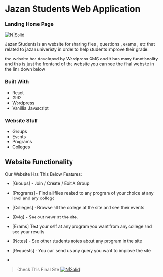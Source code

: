 # Jazan Students Web Application
### Landing Home Page

![N|Solid](https://i.ibb.co/4dTyXbC/Jazan-Student-PNG.png)



Jazan Students is an website for sharing files , questions , exams , etc that related to jazan univeristy in order to help students improve their grade. 

the website has developed by Wordpress CMS and it has many functionality and this is just the frontend of the website you can see the final website in the link down below



### Built With

- React
- PHP
- Wordpress
- Vanillia Javascript


### Website Stuff

- Groups
- Events
- Programs
- Colleges


## Website Functionality

Our Website Has This Below Features:

- [Groups] - Join  / Create / Exit A Group
- [Programs] - Find all files realted to any program of your choice at any level and any college
- [Colleges] - Browse all the college at the site and see their events
- [Bolg] - See out news at the site.
- [Exams] Test your self at any program you want from any college and see your results
- [Notes] - See other students notes about any program in the site
- [Requests] - You can send us any query you want to improve the site

-

> Check This Final Site 
[![N|Solid](https://i.ibb.co/jzx8Wzx/withoutlogo.png)](http://jazanstudents.byethost22.com/)
